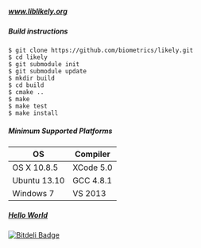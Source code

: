 ##### www.liblikely.org

##### Build instructions

    $ git clone https://github.com/biometrics/likely.git
    $ cd likely
    $ git submodule init
    $ git submodule update
    $ mkdir build
    $ cd build
    $ cmake ..
    $ make
    $ make test
    $ make install

##### Minimum Supported Platforms
| OS           | Compiler  |
|--------------|-----------|
| OS X 10.8.5  | XCode 5.0 |
| Ubuntu 13.10 | GCC 4.8.1 |
| Windows 7    | VS 2013   |

##### [Hello World](share/likely/hello_world/README.md)

[![Bitdeli Badge](https://d2weczhvl823v0.cloudfront.net/biometrics/likely/trend.png)](https://bitdeli.com/free "Bitdeli Badge")
